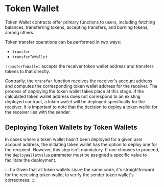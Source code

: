 # Token Wallet 
 
Token Wallet contracts offer primary functions to users, including fetching balances, transferring tokens, accepting transfers, and burning tokens, among others.

Token transfer operations can be performed in two ways:

-  `transfer`  
-  `transferToWallet`  
 
`transferToWallet` accepts the receiver token wallet address and transfers tokens to that directly.

Contrarily, the  `transfer`  function receives the receiver's account address and computes the corresponding token wallet address for the receiver. The process of deploying the token wallet takes place at this stage. If the calculated token wallet address does not correspond to an existing deployed contract, a token wallet will be deployed specifically for the receiver. It is important to note that the decision to deploy a token wallet for the receiver lies with the sender.   

## Deploying Token Wallets by Token Wallets 
 
In cases where a token wallet hasn't been deployed for a given user account address, the initiating token wallet has the option to deploy one for the recipient. However, this step isn't mandatory. If one chooses to proceed, the `deployWalletValue` parameter must be assigned a specific value to facilitate the deployment.

::: tip
Given that all token wallets share the same code, it's straightforward for the receiving token wallet to verify the sender token wallet's correctness.
:::